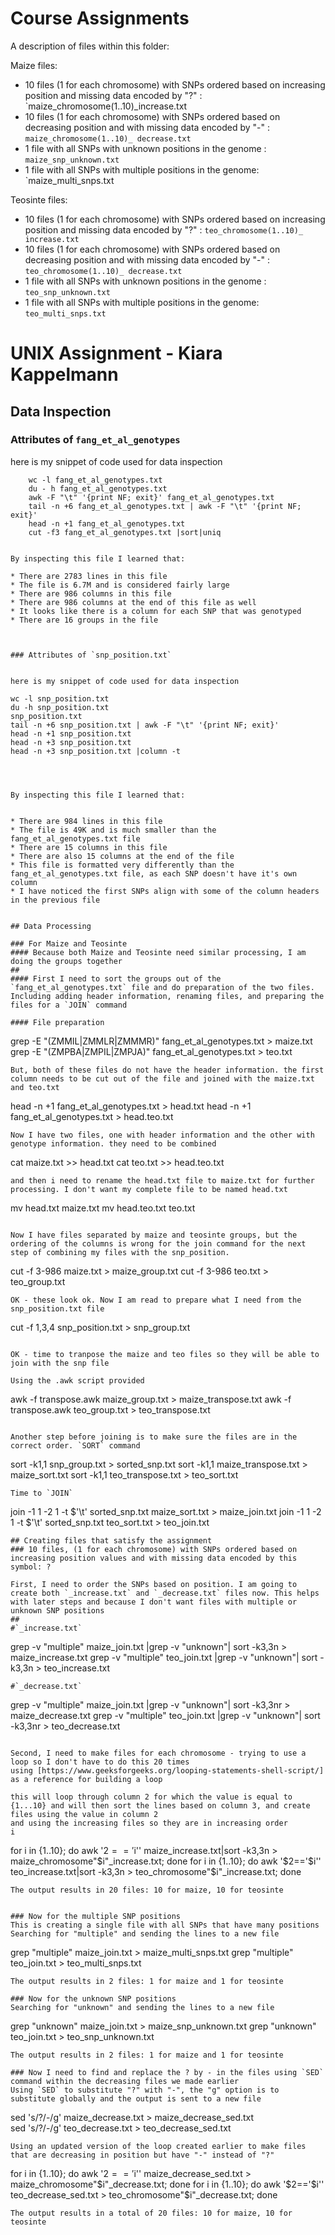 # Course Assignments

A description of files within this folder:

Maize files:
* 10 files (1 for each chromosome) with SNPs ordered based on increasing position and missing data encoded by "?" : `maize_chromosome(1..10)_increase.txt
* 10 files (1 for each chromosome) with SNPs ordered based on decreasing position and with missing data encoded by "-" : `maize_chromosome(1..10)_ decrease.txt`
* 1 file with all SNPs with unknown positions in the genome : `maize_snp_unknown.txt`
* 1 file with all SNPs with multiple positions in the genome: `maize_multi_snps.txt

Teosinte files:
* 10 files (1 for each chromosome) with SNPs ordered based on increasing position and missing data encoded by "?" : `teo_chromosome(1..10)_ increase.txt`
* 10 files (1 for each chromosome) with SNPs ordered based on decreasing position and with missing data encoded by "-"
: `teo_chromosome(1..10)_ decrease.txt`
* 1 file with all SNPs with unknown positions in the genome : `teo_snp_unknown.txt`
* 1 file with all SNPs with multiple positions in the genome: `teo_multi_snps.txt`



# UNIX Assignment - Kiara Kappelmann

## Data Inspection

### Attributes of `fang_et_al_genotypes`


here is my snippet of code used for data inspection
``` 
    wc -l fang_et_al_genotypes.txt
    du - h fang_et_al_genotypes.txt
    awk -F "\t" '{print NF; exit}' fang_et_al_genotypes.txt
    tail -n +6 fang_et_al_genotypes.txt | awk -F "\t" '{print NF; exit}'
    head -n +1 fang_et_al_genotypes.txt
    cut -f3 fang_et_al_genotypes.txt |sort|uniq


By inspecting this file I learned that:

* There are 2783 lines in this file
* The file is 6.7M and is considered fairly large
* There are 986 columns in this file
* There are 986 columns at the end of this file as well
* It looks like there is a column for each SNP that was genotyped
* There are 16 groups in the file



### Attributes of `snp_position.txt`


here is my snippet of code used for data inspection
```
    wc -l snp_position.txt
    du -h snp_position.txt
    snp_position.txt
    tail -n +6 snp_position.txt | awk -F "\t" '{print NF; exit}'
    head -n +1 snp_position.txt
    head -n +3 snp_position.txt
    head -n +3 snp_position.txt |column -t
```



By inspecting this file I learned that:


* There are 984 lines in this file
* The file is 49K and is much smaller than the fang_et_al_genotypes.txt file
* There are 15 columns in this file
* There are also 15 columns at the end of the file
* This file is formatted very differently than the fang_et_al_genotypes.txt file, as each SNP doesn't have it's own column
* I have noticed the first SNPs align with some of the column headers in the previous file


## Data Processing

### For Maize and Teosinte
#### Because both Maize and Teosinte need similar processing, I am doing the groups together
## 
#### First I need to sort the groups out of the `fang_et_al_genotypes.txt` file and do preparation of the two files. Including adding header information, renaming files, and preparing the files for a `JOIN` command

#### File preparation
```
grep -E "(ZMMIL|ZMMLR|ZMMMR)" fang_et_al_genotypes.txt > maize.txt
grep -E "(ZMPBA|ZMPIL|ZMPJA)" fang_et_al_genotypes.txt > teo.txt
```
But, both of these files do not have the header information. the first column needs to be cut out of the file and joined with the maize.txt and teo.txt
```
head -n +1 fang_et_al_genotypes.txt > head.txt
head -n +1 fang_et_al_genotypes.txt > head.teo.txt
```
Now I have two files, one with header information and the other with genotype information. they need to be combined
```
cat maize.txt >> head.txt
cat teo.txt >> head.teo.txt
```
and then i need to rename the head.txt file to maize.txt for further processing. I don't want my complete file to be named head.txt
```
mv head.txt maize.txt
mv head.teo.txt teo.txt
```

Now I have files separated by maize and teosinte groups, but the ordering of the columns is wrong for the join command for the next step of combining my files with the snp_position.
```
cut -f 3-986 maize.txt > maize_group.txt
cut -f 3-986 teo.txt > teo_group.txt
```
OK - these look ok. Now I am read to prepare what I need from the snp_position.txt file
```
cut -f 1,3,4 snp_position.txt > snp_group.txt
```

OK - time to tranpose the maize and teo files so they will be able to join with the snp file

Using the .awk script provided 
```
awk -f transpose.awk maize_group.txt > maize_transpose.txt
awk -f transpose.awk teo_group.txt > teo_transpose.txt
```

Another step before joining is to make sure the files are in the correct order. `SORT` command
```
sort -k1,1 snp_group.txt > sorted_snp.txt
sort -k1,1 maize_transpose.txt > maize_sort.txt
sort -k1,1 teo_transpose.txt > teo_sort.txt
```
Time to `JOIN`
```
join -1 1 -2 1 -t $'\t' sorted_snp.txt maize_sort.txt > maize_join.txt 
join -1 1 -2 1 -t $'\t' sorted_snp.txt teo_sort.txt > teo_join.txt
```
## Creating files that satisfy the assignment
### 10 files, (1 for each chromosome) with SNPs ordered based on increasing position values and with missing data encoded by this symbol: ?

First, I need to order the SNPs based on position. I am going to create both `_increase.txt` and `_decrease.txt` files now. This helps with later steps and because I don't want files with multiple or unknown SNP positions
## 
#`_increase.txt`
```
grep -v "multiple" maize_join.txt |grep -v "unknown"| sort -k3,3n > maize_increase.txt 
grep -v "multiple" teo_join.txt |grep -v "unknown"| sort -k3,3n > teo_increase.txt
```
#`_decrease.txt`
```
grep -v "multiple" maize_join.txt |grep -v "unknown"| sort -k3,3nr > maize_decrease.txt
grep -v "multiple" teo_join.txt |grep -v "unknown"| sort -k3,3nr > teo_decrease.txt
```

Second, I need to make files for each chromosome - trying to use a loop so I don't have to do this 20 times
using [https://www.geeksforgeeks.org/looping-statements-shell-script/] as a reference for building a loop

this will loop through column 2 for which the value is equal to {1...10} and will then sort the lines based on column 3, and create files using the value in column 2
and using the increasing files so they are in increasing order
i
```
for i in {1..10}; do awk '$2=='$i'' maize_increase.txt|sort -k3,3n > maize_chromosome"$i"_increase.txt; done
for i in {1..10}; do awk '$2=='$i'' teo_increase.txt|sort -k3,3n > teo_chromosome"$i"_increase.txt; done
```
The output results in 20 files: 10 for maize, 10 for teosinte


### Now for the multiple SNP positions 
This is creating a single file with all SNPs that have many positions
Searching for "multiple" and sending the lines to a new file
```
grep "multiple" maize_join.txt > maize_multi_snps.txt
grep "multiple" teo_join.txt > teo_multi_snps.txt
```
The output results in 2 files: 1 for maize and 1 for teosinte

### Now for the unknown SNP positions
Searching for "unknown" and sending the lines to a new file
```
grep "unknown" maize_join.txt > maize_snp_unknown.txt
grep "unknown" teo_join.txt > teo_snp_unknown.txt
```
The output results in 2 files: 1 for maize and 1 for teosinte

### Now I need to find and replace the ? by - in the files using `SED` command within the decreasing files we made earlier
Using `SED` to substitute "?" with "-", the "g" option is to substitute globally and the output is sent to a new file
```
sed 's/?/-/g' maize_decrease.txt > maize_decrease_sed.txt   
sed 's/?/-/g' teo_decrease.txt > teo_decrease_sed.txt 
```
Using an updated version of the loop created earlier to make files that are decreasing in position but have "-" instead of "?"
```
for i in {1..10}; do awk '$2=='$i'' maize_decrease_sed.txt > maize_chromosome"$i"_decrease.txt; done
for i in {1..10}; do awk '$2=='$i'' teo_decrease_sed.txt > teo_chromosome"$i"_decrease.txt; done
```
The output results in a total of 20 files: 10 for maize, 10 for teosinte






